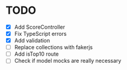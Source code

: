 # TODO

- [x] Add ScoreController
- [x] Fix TypeScript errors
- [x] Add validation
- [ ] Replace collections with fakerjs
- [ ] Add isTop10 route
- [ ] Check if model mocks are really necessary